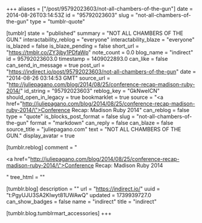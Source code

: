 +++
aliases = ["/post/95792023603/not-all-chambers-of-the-gun"]
date = 2014-08-26T03:14:53Z
id = "95792023603"
slug = "not-all-chambers-of-the-gun"
type = "tumblr-quote"

[tumblr]
state = "published"
summary = "NOT ALL CHAMBERS OF THE GUN."
interactability_reblog = "everyone"
interactability_blaze = "everyone"
is_blazed = false
is_blaze_pending = false
short_url = "https://tmblr.co/ZY3jby1PDfaWp"
note_count = 0.0
blog_name = "indirect"
id = 95792023603.0
timestamp = 1409022893.0
can_like = false
can_send_in_message = true
post_url = "https://indirect.io/post/95792023603/not-all-chambers-of-the-gun"
date = "2014-08-26 03:14:53 GMT"
source_url = "http://juliepagano.com/blog/2014/08/25/conference-recap-madison-ruby-2014/"
id_string = "95792023603"
reblog_key = "GkNweICN"
should_open_in_legacy = true
bookmarklet = true
source = "<a href=\"http://juliepagano.com/blog/2014/08/25/conference-recap-madison-ruby-2014/\">Conference Recap: Madison  Ruby 2014</a>"
can_reblog = false
type = "quote"
is_blocks_post_format = false
slug = "not-all-chambers-of-the-gun"
format = "markdown"
can_reply = false
can_blaze = false
source_title = "juliepagano.com"
text = "NOT ALL CHAMBERS OF THE GUN."
display_avatar = true

[tumblr.reblog]
comment = "<p><a href=\"http://juliepagano.com/blog/2014/08/25/conference-recap-madison-ruby-2014/\">Conference Recap: Madison  Ruby 2014</a></p>"
tree_html = ""

[tumblr.blog]
description = ""
url = "https://indirect.io/"
uuid = "t:PgyUJU3SA2Klwyt81UWAwQ"
updated = 1739939727.0
can_show_badges = false
name = "indirect"
title = "indirect"

[tumblr.blog.tumblrmart_accessories]
+++
